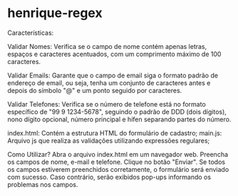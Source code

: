 # henrique-regex

Características:

Validar Nomes: Verifica se o campo de nome contém apenas letras, espaços e caracteres acentuados, com um comprimento máximo de 100 caracteres.

Validar Emails: Garante que o campo de email siga o formato padrão de endereço de email, ou seja, tenha um conjunto de caracteres antes e depois do símbolo "@" e um ponto seguido por caracteres.

Validar Telefones: Verifica se o número de telefone está no formato específico de "99 9 1234-5678", seguindo o padrão de DDD (dois dígitos), nono dígito opcional, número principal e hífen separando partes do número.

index.html: Contém a estrutura HTML do formulário de cadastro; 
main.js: Arquivo js que realiza as validações utilizando expressões regulares;

Como Utilizar? Abra o arquivo index.html em um navegador web. Preencha os campos de nome, e-mail e telefone. Clique no botão "Enviar". Se todos os campos estiverem preenchidos corretamente, o formulário será enviado com sucesso. Caso contrário, serão exibidos pop-ups informando os problemas nos campos.
